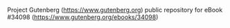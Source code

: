 Project Gutenberg (https://www.gutenberg.org) public repository for eBook #34098 (https://www.gutenberg.org/ebooks/34098)
